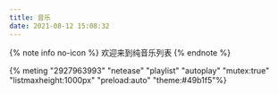 ```yaml
---
title: 音乐
date: 2021-08-12 15:08:32
---
```


{% note info no-icon %}
欢迎来到纯音乐列表
{% endnote %}

{% meting "2927963993" "netease" "playlist" "autoplay" "mutex:true" "listmaxheight:1000px" "preload:auto" "theme:#49b1f5"%}
